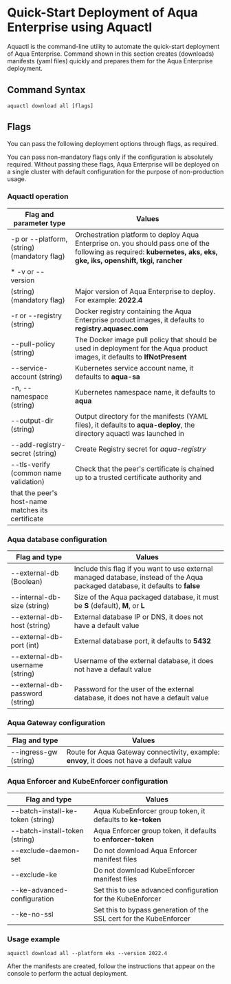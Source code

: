 # Quick-Start Deployment of Aqua Enterprise using Aquactl
Aquactl is the command-line utility to automate the quick-start deployment of Aqua Enterprise. Command shown in this section creates (downloads) manifests (yaml files) quickly and prepares them for the Aqua Enterprise deployment.

## Command Syntax

```SHELL
aquactl download all [flags]
```

## Flags
You can pass the following deployment options through flags, as required.

You can pass non-mandatory flags only if the configuration is absolutely required. Without passing these flags, Aqua Enterprise will be deployed on a single cluster with default configuration for the purpose of non-production usage.

### Aquactl operation

Flag and parameter type              | Values                                                |
| ---------------------- | ------------------------------------------------------------ |
| -p or --platform, (string) (mandatory flag) | Orchestration platform to deploy Aqua Enterprise on. you should pass one of the following as required: **kubernetes, aks, eks, gke, iks, openshift, tkgi, rancher**    |
| * -v or --version
(string) (mandatory flag) | Major version of Aqua Enterprise to deploy. For example: **2022.4** |
| -r or --registry (string) | Docker registry containing the Aqua Enterprise product images, it defaults to **registry.aquasec.com** |
| --pull-policy (string) | The Docker image pull policy that should be used in deployment for the Aqua product images, it defaults to **IfNotPresent** |
| --service-account (string) | Kubernetes service account name, it defaults to **aqua-sa** |
| -n, --namespace (string) | Kubernetes namespace name, it defaults to **aqua** |
| --output-dir (string) | Output directory for the manifests (YAML files), it defaults to **aqua-deploy**, the directory aquactl was launched in |
| --add-registry-secret (string) | Create Registry secret for *aqua-registry* |
| --tls-verify (common name validation) | Check that the peer's certificate is chained up to a trusted certificate authority and
that the peer's host-name matches its certificate |

### Aqua database configuration

Flag and type              | Values                                                |
| ---------------------- | ------------------------------------------------------------ |
| --external-db (Boolean) | Include this flag if you want to use external managed database, instead of the Aqua packaged database, it defaults to **false**|
| --internal-db-size (string) | Size of the Aqua packaged database, it must be **S** (default), **M**, or **L**|
| --external-db-host (string) | External database IP or DNS, it does not have a default value|
| --external-db-port (int) | External database port, it defaults to **5432** |
| --external-db-username (string) | Username of the external database, it does not have a default value |
| --external-db-password (string)| Password for the user of the external database, it does not have a default value |

### Aqua Gateway configuration

Flag and type              | Values                                                |
| ---------------------- | ------------------------------------------------------------ |
| --ingress-gw (string) | Route for Aqua Gateway connectivity, example: **envoy**, it does not have a default value|

### Aqua Enforcer and KubeEnforcer configuration

Flag and type              | Values                                                |
| ---------------------- | ------------------------------------------------------------ |
| --batch-install-ke-token (string) | Aqua KubeEnforcer group token, it defaults to **ke-token** |
| --batch-install-token (string) | Aqua Enforcer group token, it defaults to **enforcer-token** |
| --exclude-daemon-set | Do not download Aqua Enforcer manifest files |
| --exclude-ke | Do not download KubeEnforcer manifest files |
| --ke-advanced-configuration | Set this to use advanced configuration for the KubeEnforcer |
| --ke-no-ssl | Set this to bypass generation of the SSL cert for the KubeEnforcer |

### Usage example 

```SHELL
aquactl download all --platform eks --version 2022.4
```

After the manifests are created, follow the instructions that appear on the console to perform the actual deployment.